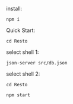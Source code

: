 install:

    npm i

Quick Start:

    cd Resto

select shell 1:

    json-server src/db.json

select shell 2:

    cd Resto

    npm start